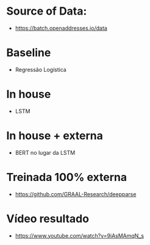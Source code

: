 # Source of Data:
- https://batch.openaddresses.io/data

# Baseline
- Regressão Logística 

# In house
- LSTM

# In house + externa
- BERT no lugar da LSTM 

# Treinada 100% externa
- https://github.com/GRAAL-Research/deepparse

# Vídeo resultado
- https://www.youtube.com/watch?v=9iAsMAmqN_s
